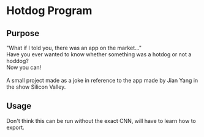 # Hotdog Program

## Purpose 
"What if I told you, there was an app on the market..." <br/>
Have you ever wanted to know whether something was a hotdog or not a hoddog? <br/>
Now you can! <br/> <br/>
A small project made as a joke in reference to the app made by Jian Yang
in the show Silicon Valley. 

## Usage
Don't think this can be run without the exact CNN, will have to learn how to export.
